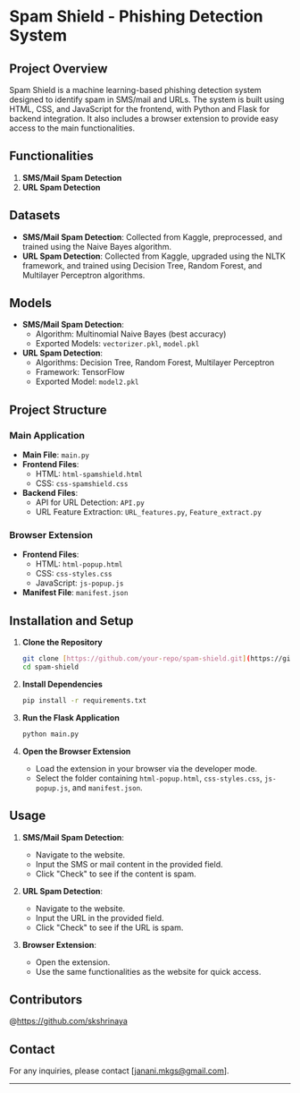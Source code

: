 # Spam Shield - Phishing Detection System

## Project Overview

Spam Shield is a machine learning-based phishing detection system designed to identify spam in SMS/mail and URLs. The system is built using HTML, CSS, and JavaScript for the frontend, with Python and Flask for backend integration. It also includes a browser extension to provide easy access to the main functionalities.

## Functionalities

1. **SMS/Mail Spam Detection**
2. **URL Spam Detection**

## Datasets

- **SMS/Mail Spam Detection**: Collected from Kaggle, preprocessed, and trained using the Naive Bayes algorithm.
- **URL Spam Detection**: Collected from Kaggle, upgraded using the NLTK framework, and trained using Decision Tree, Random Forest, and Multilayer Perceptron algorithms.

## Models

- **SMS/Mail Spam Detection**: 
  - Algorithm: Multinomial Naive Bayes (best accuracy)
  - Exported Models: `vectorizer.pkl`, `model.pkl`
- **URL Spam Detection**:
  - Algorithms: Decision Tree, Random Forest, Multilayer Perceptron
  - Framework: TensorFlow
  - Exported Model: `model2.pkl`

## Project Structure

### Main Application
- **Main File**: `main.py`
- **Frontend Files**:
  - HTML: `html-spamshield.html`
  - CSS: `css-spamshield.css`
- **Backend Files**:
  - API for URL Detection: `API.py`
  - URL Feature Extraction: `URL_features.py`, `Feature_extract.py`

### Browser Extension
- **Frontend Files**:
  - HTML: `html-popup.html`
  - CSS: `css-styles.css`
  - JavaScript: `js-popup.js`
- **Manifest File**: `manifest.json`

## Installation and Setup

1. **Clone the Repository**
   ```bash
   git clone [https://github.com/your-repo/spam-shield.git](https://github.com/Janani-m17/SPAM-SHIELD.git)
   cd spam-shield
   ```

2. **Install Dependencies**
   ```bash
   pip install -r requirements.txt
   ```

3. **Run the Flask Application**
   ```bash
   python main.py
   ```

4. **Open the Browser Extension**
   - Load the extension in your browser via the developer mode.
   - Select the folder containing `html-popup.html`, `css-styles.css`, `js-popup.js`, and `manifest.json`.

## Usage

1. **SMS/Mail Spam Detection**:
   - Navigate to the website.
   - Input the SMS or mail content in the provided field.
   - Click "Check" to see if the content is spam.

2. **URL Spam Detection**:
   - Navigate to the website.
   - Input the URL in the provided field.
   - Click "Check" to see if the URL is spam.

3. **Browser Extension**:
   - Open the extension.
   - Use the same functionalities as the website for quick access.

## Contributors

@https://github.com/skshrinaya

## Contact

For any inquiries, please contact [janani.mkgs@gmail.com].

---
